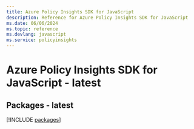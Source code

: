 ```yaml
---
title: Azure Policy Insights SDK for JavaScript
description: Reference for Azure Policy Insights SDK for JavaScript
ms.date: 06/06/2024
ms.topic: reference
ms.devlang: javascript
ms.service: policyinsights
---
```

# Azure Policy Insights SDK for JavaScript - latest
## Packages - latest
[!INCLUDE [packages](policy-insights-index.md)]